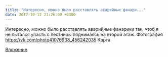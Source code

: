 ```yaml
---
title: "Интересно, можно было расставлять аварийные фанари..."
date: 2017-10-12 21:26:00 +0300
---
```


Интересно, можно было расставлять аварийные фанарики так, чтоб я не пытался упасть с лестницы поднимаясь на второй этаж.
Фотография
<a class="vk-attach" href="https://vk.com/photo41076938_456242035">https://vk.com/photo41076938_456242035</a>
Карта

<a class="vk-attach" href="https://vk.com/photo41076938_456242035">Вложение</a>
